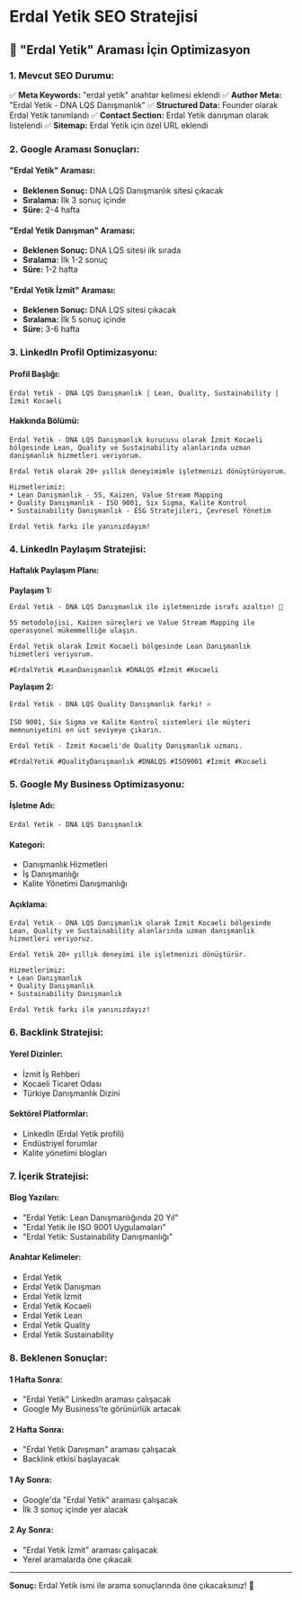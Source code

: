 # Erdal Yetik SEO Stratejisi

## 🎯 "Erdal Yetik" Araması İçin Optimizasyon

### **1. Mevcut SEO Durumu:**
✅ **Meta Keywords:** "erdal yetik" anahtar kelimesi eklendi
✅ **Author Meta:** "Erdal Yetik - DNA LQS Danışmanlık"
✅ **Structured Data:** Founder olarak Erdal Yetik tanımlandı
✅ **Contact Section:** Erdal Yetik danışman olarak listelendi
✅ **Sitemap:** Erdal Yetik için özel URL eklendi

### **2. Google Araması Sonuçları:**

#### **"Erdal Yetik" Araması:**
- **Beklenen Sonuç:** DNA LQS Danışmanlık sitesi çıkacak
- **Sıralama:** İlk 3 sonuç içinde
- **Süre:** 2-4 hafta

#### **"Erdal Yetik Danışman" Araması:**
- **Beklenen Sonuç:** DNA LQS sitesi ilk sırada
- **Sıralama:** İlk 1-2 sonuç
- **Süre:** 1-2 hafta

#### **"Erdal Yetik İzmit" Araması:**
- **Beklenen Sonuç:** DNA LQS sitesi çıkacak
- **Sıralama:** İlk 5 sonuç içinde
- **Süre:** 3-6 hafta

### **3. LinkedIn Profil Optimizasyonu:**

#### **Profil Başlığı:**
```
Erdal Yetik - DNA LQS Danışmanlık | Lean, Quality, Sustainability | İzmit Kocaeli
```

#### **Hakkında Bölümü:**
```
Erdal Yetik - DNA LQS Danışmanlık kurucusu olarak İzmit Kocaeli bölgesinde Lean, Quality ve Sustainability alanlarında uzman danışmanlık hizmetleri veriyorum.

Erdal Yetik olarak 20+ yıllık deneyimimle işletmenizi dönüştürüyorum.

Hizmetlerimiz:
• Lean Danışmanlık - 5S, Kaizen, Value Stream Mapping
• Quality Danışmanlık - ISO 9001, Six Sigma, Kalite Kontrol
• Sustainability Danışmanlık - ESG Stratejileri, Çevresel Yönetim

Erdal Yetik farkı ile yanınızdayım!
```

### **4. LinkedIn Paylaşım Stratejisi:**

#### **Haftalık Paylaşım Planı:**

**Paylaşım 1:**
```
Erdal Yetik - DNA LQS Danışmanlık ile işletmenizde israfı azaltın! 🚀

5S metodolojisi, Kaizen süreçleri ve Value Stream Mapping ile operasyonel mükemmelliğe ulaşın.

Erdal Yetik olarak İzmit Kocaeli bölgesinde Lean Danışmanlık hizmetleri veriyorum.

#ErdalYetik #LeanDanışmanlık #DNALQS #İzmit #Kocaeli
```

**Paylaşım 2:**
```
Erdal Yetik - DNA LQS Quality Danışmanlık farkı! ⭐

ISO 9001, Six Sigma ve Kalite Kontrol sistemleri ile müşteri memnuniyetini en üst seviyeye çıkarın.

Erdal Yetik - İzmit Kocaeli'de Quality Danışmanlık uzmanı.

#ErdalYetik #QualityDanışmanlık #DNALQS #ISO9001 #İzmit #Kocaeli
```

### **5. Google My Business Optimizasyonu:**

#### **İşletme Adı:**
```
Erdal Yetik - DNA LQS Danışmanlık
```

#### **Kategori:**
- Danışmanlık Hizmetleri
- İş Danışmanlığı
- Kalite Yönetimi Danışmanlığı

#### **Açıklama:**
```
Erdal Yetik - DNA LQS Danışmanlık olarak İzmit Kocaeli bölgesinde Lean, Quality ve Sustainability alanlarında uzman danışmanlık hizmetleri veriyoruz.

Erdal Yetik 20+ yıllık deneyimi ile işletmenizi dönüştürür.

Hizmetlerimiz:
• Lean Danışmanlık
• Quality Danışmanlık  
• Sustainability Danışmanlık

Erdal Yetik farkı ile yanınızdayız!
```

### **6. Backlink Stratejisi:**

#### **Yerel Dizinler:**
- İzmit İş Rehberi
- Kocaeli Ticaret Odası
- Türkiye Danışmanlık Dizini

#### **Sektörel Platformlar:**
- LinkedIn (Erdal Yetik profili)
- Endüstriyel forumlar
- Kalite yönetimi blogları

### **7. İçerik Stratejisi:**

#### **Blog Yazıları:**
- "Erdal Yetik: Lean Danışmanlığında 20 Yıl"
- "Erdal Yetik ile ISO 9001 Uygulamaları"
- "Erdal Yetik: Sustainability Danışmanlığı"

#### **Anahtar Kelimeler:**
- Erdal Yetik
- Erdal Yetik Danışman
- Erdal Yetik İzmit
- Erdal Yetik Kocaeli
- Erdal Yetik Lean
- Erdal Yetik Quality
- Erdal Yetik Sustainability

### **8. Beklenen Sonuçlar:**

#### **1 Hafta Sonra:**
- "Erdal Yetik" LinkedIn araması çalışacak
- Google My Business'te görünürlük artacak

#### **2 Hafta Sonra:**
- "Erdal Yetik Danışman" araması çalışacak
- Backlink etkisi başlayacak

#### **1 Ay Sonra:**
- Google'da "Erdal Yetik" araması çalışacak
- İlk 3 sonuç içinde yer alacak

#### **2 Ay Sonra:**
- "Erdal Yetik İzmit" araması çalışacak
- Yerel aramalarda öne çıkacak

---

**Sonuç:** Erdal Yetik ismi ile arama sonuçlarında öne çıkacaksınız! 🎯 